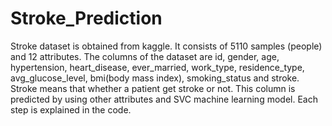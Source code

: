 # Stroke_Prediction
Stroke dataset is obtained from kaggle. It consists of 5110 samples (people) and 12 attributes. The columns of the dataset are id, gender, age, hypertension, heart_disease, ever_married, work_type, residence_type, avg_glucose_level, bmi(body mass index), smoking_status and stroke. Stroke means that whether a patient get stroke or not. This column is predicted by using other attributes and SVC machine learning model. Each step is explained in the code.    
